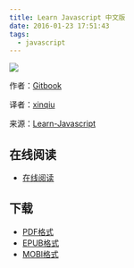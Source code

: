 ```yaml
---
title: Learn Javascript 中文版
date: 2016-01-23 17:51:43
tags:
  - javascript
---
```


![](https://ek8whxe.cloudimg.io/s/width/226/https://www.gitbook.com/cover/book/xinqiu/learn-javascript-cn.jpg)

作者：[Gitbook](https://www.gitbook.com)

译者：[xinqiu](https://github.com/xinqiu)

来源：[Learn-Javascript](https://github.com/xinqiu/Learn-Javascript)

<!--more-->

## 在线阅读 ##

+ [在线阅读](https://www.gitbook.com/book/xinqiu/learn-javascript-cn/details)

## 下载 ##

+ [PDF格式](https://www.gitbook.com/download/pdf/book/xinqiu/learn-javascript-cn)
+ [EPUB格式](https://www.gitbook.com/download/epub/book/xinqiu/learn-javascript-cn)
+ [MOBI格式](https://www.gitbook.com/download/mobi/book/xinqiu/learn-javascript-cn)